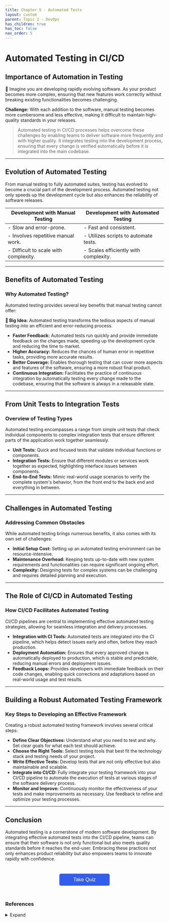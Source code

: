 ```yaml
---
title: Chapter 5 - Automated Tests
layout: custom
parent: Topic 2 - DevOps
has_children: true
has_toc: false
nav_order: 5
---
```


# Automated Testing in CI/CD
## Importance of Automation in Testing

🧐 Imagine you are developing rapidly evolving software. As your product becomes more complex, ensuring that new features work correctly without breaking existing functionalities becomes challenging.

**Challenge:** With each addition to the software, manual testing becomes more cumbersome and less effective, making it difficult to maintain high-quality standards in your releases.

> Automated testing in CI/CD processes helps overcome these challenges by enabling teams to deliver software more frequently and with higher quality. It integrates testing into the development process, ensuring that every change is verified automatically before it is integrated into the main codebase.

---
## Evolution of Automated Testing

From manual testing to fully automated suites, testing has evolved to become a crucial part of the development process. Automated testing not only speeds up the development cycle but also enhances the reliability of software releases.

| Development with Manual Testing       | Development with Automated Testing   |
|---------------------------------------|--------------------------------------|
| - Slow and error-prone.               | - Fast and consistent.               |
| - Involves repetitive manual work.    | - Utilizes scripts to automate tests.|
| - Difficult to scale with complexity. | - Scales efficiently with complexity. |

---
## Benefits of Automated Testing

### Why Automated Testing?
Automated testing provides several key benefits that manual testing cannot offer:

**🧠 Big Idea:** Automated testing transforms the tedious aspects of manual testing into an efficient and error-reducing process.

- **Faster Feedback:** Automated tests run quickly and provide immediate feedback on the changes made, speeding up the development cycle and reducing the time to market.
- **Higher Accuracy:** Reduces the chances of human error in repetitive tasks, providing more accurate results.
- **Better Coverage:** Enables thorough testing that can cover more aspects and features of the software, ensuring a more robust final product.
- **Continuous Integration:** Facilitates the practice of continuous integration by automatically testing every change made to the codebase, ensuring that the software is always in a releasable state.

---
## From Unit Tests to Integration Tests

### Overview of Testing Types
Automated testing encompasses a range from simple unit tests that check individual components to complex integration tests that ensure different parts of the application work together seamlessly.

- **Unit Tests:** Quick and focused tests that validate individual functions or components.
- **Integration Tests:** Ensure that different modules or services work together as expected, highlighting interface issues between components.
- **End-to-End Tests:** Mimic real-world usage scenarios to verify the complete system's behavior, from the front end to the back end and everything in between.

---
## Challenges in Automated Testing

### Addressing Common Obstacles
While automated testing brings numerous benefits, it also comes with its own set of challenges:

- **Initial Setup Cost:** Setting up an automated testing environment can be resource-intensive.
- **Maintenance Overhead:** Keeping tests up-to-date with new system requirements and functionalities can require significant ongoing effort.
- **Complexity:** Designing tests for complex systems can be challenging and requires detailed planning and execution.

---
## The Role of CI/CD in Automated Testing

### How CI/CD Facilitates Automated Testing
CI/CD pipelines are central to implementing effective automated testing strategies, allowing for seamless integration and delivery processes.

- **Integration with CI Tools:** Automated tests are integrated into the CI pipeline, which helps detect issues early and often, before they reach production.
- **Deployment Automation:** Ensures that every approved change is automatically deployed to production, which is stable and predictable, reducing manual errors and deployment issues.
- **Feedback Loops:** Provides developers with immediate feedback on their code changes, enabling quick corrections and adaptations based on real-world usage and test results.

---
## Building a Robust Automated Testing Framework

### Key Steps to Developing an Effective Framework
Creating a robust automated testing framework involves several critical steps:

- **Define Clear Objectives:** Understand what you need to test and why. Set clear goals for what each test should achieve.
- **Choose the Right Tools:** Select testing tools that best fit the technology stack and testing needs of your project.
- **Write Effective Tests:** Develop tests that are not only effective but also maintainable and scalable.
- **Integrate into CI/CD:** Fully integrate your testing framework into your CI/CD pipeline to automate the execution of tests at various stages of the software delivery process.
- **Monitor and Improve:** Continuously monitor the effectiveness of your tests and make improvements as necessary. Use feedback to refine and optimize your testing processes.

---
## Conclusion

Automated testing is a cornerstone of modern software development. By integrating effective automated tests into the CI/CD pipeline, teams can ensure that their software is not only functional but also meets quality standards before it reaches the end-user. Embracing these practices not only enhances product reliability but also empowers teams to innovate rapidly with confidence.

<style>
  .quiz-btn {
      width: 160px;
      background-color: #315EEB;
      color: white;
      border: none;
      padding: 10px 15px;
      text-align: center;
      display: inline-block;
      font-size: 16px;
      margin: 25px 2px;
      cursor: pointer;
      border-radius: 5px;
  }

  .quiz-btn:hover {
      background-color: #1046e9;
  }
</style>

<div style="text-align: center">
  <button class="quiz-btn" onclick="window.location.href='quiz/quiz'">Take Quiz</button>
</div>

### References
<details>
  <summary>Expand</summary>
    <b>1.</b> “Automated Testing for CI/CD: Teamcity CI/CD Guide.” <i>JetBrains</i>, <a href="https://www.jetbrains.com/teamcity/ci-cd-guide/automated-testing/" target="_blank">https://www.jetbrains.com/teamcity/ci-cd-guide/automated-testing/</a>. Accessed 1 May 2024.<br>
    <b>2.</b> “Role of Automation Testing in CI/CD.” <i>BrowserStack</i>, 22 Nov. 2022, <a href="https://www.browserstack.com/guide/role-of-automation-testing-in-ci-cd" target="_blank">https://www.browserstack.com/guide/role-of-automation-testing-in-ci-cd</a>.<br>
<b> 3.</b> “Automated Testing: The Cornerstone of CI/CD.” Written by Ferdinando Santacroce. <i>Semaphore</i>, 16 Mar. 2022, <a href="https://semaphoreci.com/blog/automated-testing-cicd" target="_blank">https://semaphoreci.com/blog/automated-testing-cicd</a>.<br>
</details>





